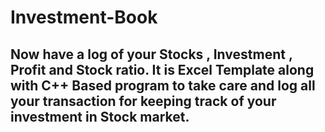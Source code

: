 # Investment-Book
## Now have a log of your Stocks , Investment , Profit and Stock ratio. It is Excel Template along with C++ Based program to take care and log all your transaction for keeping track of your investment in Stock market. 
